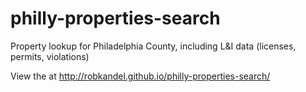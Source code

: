 # philly-properties-search
Property lookup for Philadelphia County, including L&amp;I data (licenses, permits, violations)

View the at <a href="http://robkandel.github.io/philly-properties-search/">http://robkandel.github.io/philly-properties-search/</a>
